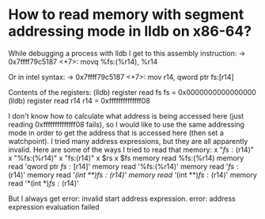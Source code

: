 
# How to read memory with segment addressing mode in lldb on x86-64?

While debugging a process with lldb I get to this assembly instruction:
->  0x7ffff79c5187 <+7>:   movq   %fs:(%r14), %r14

Or in intel syntax:
->  0x7ffff79c5187 <+7>:   mov    r14, qword ptr fs:[r14]

Contents of the registers:
(lldb) register read fs
      fs = 0x0000000000000000
(lldb) register read r14
     r14 = 0xffffffffffffff08

I don't know how to calculate what address is being accessed here (just reading 0xffffffffffffff08 fails), so I would like to use the same addressing mode in order to get the address that is accessed here (then set a watchpoint).
I tried many address expressions, but they are all apparently invalid.
Here are some of the ways I tried to read that memory:
x "$fs:($r14)"
x "%fs:(%r14)"
x "fs:(r14)"
x $rs
x $fs
memory read %fs:(%r14)
memory read 'qword ptr $fs:[$r14]'
memory read '%fs:(%r14)'
memory read '$fs:($r14)'
memory read '*(int **)$fs:($r14)'
memory read '*(int **)$fs:($r14)'
memory read '*(int *)$fs:($r14)'

But I always get
error: invalid start address expression.
error: address expression <my address expression> evaluation failed


        